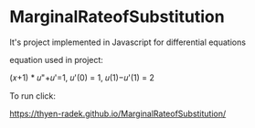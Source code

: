 # MarginalRateofSubstitution

It's project implemented in Javascript for differential equations

equation used in project:

(𝑥+1) * 𝑢"+𝑢'=1, 𝑢'(0) = 1, 𝑢(1)−𝑢'(1) = 2

To run click:

https://thyen-radek.github.io/MarginalRateofSubstitution/
